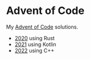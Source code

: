 # Advent of Code
My [Advent of Code](https://adventofcode.com/) solutions.

- [2020](https://github.com/Trikzon/advent-of-code/tree/main/2020) using Rust
- [2021](https://github.com/Trikzon/advent-of-code/tree/main/2021) using Kotlin
- [2022](https://github.com/Trikzon/advent-of-code/tree/main/2022) using C++
